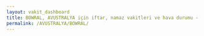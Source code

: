 ```yaml
---
layout: vakit_dashboard
title: BOWRAL, AVUSTRALYA için iftar, namaz vakitleri ve hava durumu - ilçe/eyalet seç
permalink: /AVUSTRALYA/BOWRAL/
---
```


<script type="text/javascript">
  var GLOBAL_COUNTRY = 'AVUSTRALYA';
  var GLOBAL_CITY = 'BOWRAL';
  var GLOBAL_STATE = '';
  var lat = 72;
  var lon = 21;
</script>
